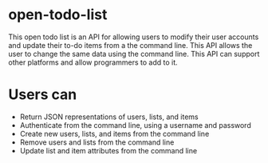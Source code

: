# open-todo-list

This open todo list is an API for allowing users to modify their user accounts and update their to-do items from a the command line.
This API allows the user to change the same data using the command line.  This API can support other platforms and allow programmers to add to it.

# Users can
* Return JSON representations of users, lists, and items
* Authenticate from the command line, using a username and password
* Create new users, lists, and items from the command line
* Remove users and lists from the command line
* Update list and item attributes from the command line

